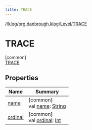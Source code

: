 ```yaml
---
title: TRACE
---
```

//[klog](../../../../index.html)/[org.danbrough.klog](../../index.html)/[Level](../index.html)/[TRACE](index.html)



# TRACE



[common]\
[TRACE](index.html)



## Properties


| Name | Summary |
|---|---|
| [name](../-e-r-r-o-r/index.html#-372974862%2FProperties%2F1242518872) | [common]<br>val [name](../-e-r-r-o-r/index.html#-372974862%2FProperties%2F1242518872): [String](https://kotlinlang.org/api/latest/jvm/stdlib/kotlin/-string/index.html) |
| [ordinal](../-e-r-r-o-r/index.html#-739389684%2FProperties%2F1242518872) | [common]<br>val [ordinal](../-e-r-r-o-r/index.html#-739389684%2FProperties%2F1242518872): [Int](https://kotlinlang.org/api/latest/jvm/stdlib/kotlin/-int/index.html) |

